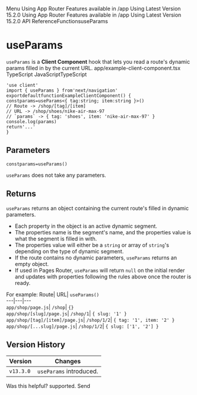 Menu
Using App Router
Features available in /app
Using Latest Version
15.2.0
Using App Router
Features available in /app
Using Latest Version
15.2.0
API ReferenceFunctionsuseParams
# useParams
`useParams` is a **Client Component** hook that lets you read a route's dynamic params filled in by the current URL.
app/example-client-component.tsx
TypeScript
JavaScriptTypeScript
```
'use client'
import { useParams } from'next/navigation'
exportdefaultfunctionExampleClientComponent() {
constparams=useParams<{ tag:string; item:string }>()
// Route -> /shop/[tag]/[item]
// URL -> /shop/shoes/nike-air-max-97
// `params` -> { tag: 'shoes', item: 'nike-air-max-97' }
console.log(params)
return'...'
}
```

## Parameters
```
constparams=useParams()
```

`useParams` does not take any parameters.
## Returns
`useParams` returns an object containing the current route's filled in dynamic parameters.
  * Each property in the object is an active dynamic segment.
  * The properties name is the segment's name, and the properties value is what the segment is filled in with.
  * The properties value will either be a `string` or array of `string`'s depending on the type of dynamic segment.
  * If the route contains no dynamic parameters, `useParams` returns an empty object.
  * If used in Pages Router, `useParams` will return `null` on the initial render and updates with properties following the rules above once the router is ready.


For example:
Route| URL| `useParams()`  
---|---|---  
`app/shop/page.js`| `/shop`| `{}`  
`app/shop/[slug]/page.js`| `/shop/1`| `{ slug: '1' }`  
`app/shop/[tag]/[item]/page.js`| `/shop/1/2`| `{ tag: '1', item: '2' }`  
`app/shop/[...slug]/page.js`| `/shop/1/2`| `{ slug: ['1', '2'] }`  
## Version History
Version| Changes  
---|---  
`v13.3.0`| `useParams` introduced.  
Was this helpful?
supported.
Send
